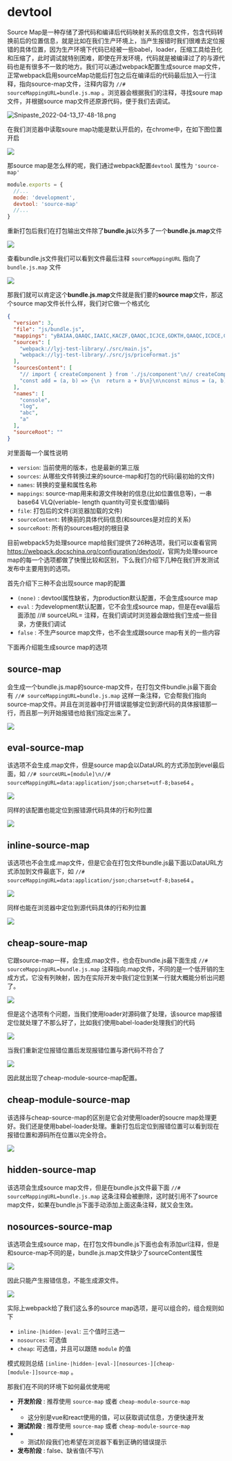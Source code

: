 # devtool

Source Map是一种存储了源代码和编译后代码映射关系的信息文件，包含代码转换前后的位置信息，就是比如在我们生产环境上，当产生报错时我们很难去定位报错的具体位置，因为生产环境下代码已经被一些babel，loader，压缩工具给丑化和压缩了，此时调试就特别困难，即使在开发环境，代码就是被编译过了的与源代码也是有很多不一致的地方。我们可以通过webpack配置生成source map文件，正常webpack启用sourceMap功能后打包之后在编译后的代码最后加入一行注释，指向source-map文件，注释内容为 `//# sourceMappingURL=bundle.js.map` 。浏览器会根据我们的注释，寻找soure map文件，并根据source map文件还原源代码，便于我们去调试。

![Snipaste_2022-04-13_17-48-18.png](https://p6-juejin.byteimg.com/tos-cn-i-k3u1fbpfcp/e5bdfa5b19224096830c0713e397b4aa~tplv-k3u1fbpfcp-watermark.image?)

在我们浏览器中读取soure map功能是默认开启的，在chrome中，在如下图位置开启

![](https://p3-juejin.byteimg.com/tos-cn-i-k3u1fbpfcp/78616c2917ea4e709049b4a6e039b594~tplv-k3u1fbpfcp-zoom-1.image)

那source map是怎么样的呢，我们通过webpack配置`devtool` 属性为 `'source-map'`

```js
module.exports = {
  //...
  mode: 'development',
  devtool: 'source-map'
  //...
}
```

重新打包后我们在打包输出文件除了**bundle.js**以外多了一个**bundle.js.map**文件

![](https://p3-juejin.byteimg.com/tos-cn-i-k3u1fbpfcp/20d1af6cfa93450182234f04943848b7~tplv-k3u1fbpfcp-zoom-1.image)

查看bundle.js文件我们可以看到文件最后注释 `sourceMappingURL` 指向了`bundle.js.map` 文件

![](https://p3-juejin.byteimg.com/tos-cn-i-k3u1fbpfcp/8142edc62f9e40fe8c0ebb461281678d~tplv-k3u1fbpfcp-zoom-1.image)

那我们就可以肯定这个**bundle.js.map**文件就是我们要的**source map**文件，那这个source map文件长什么样，我们对它做一个格式化

```json
{
  "version": 3,
  "file": "js/bundle.js",
  "mappings": "yBAIAA,QAAQC,IAAIC,KACZF,QAAQC,ICJCE,GDKTH,QAAQC,ICDCE,G",
  "sources": [
    "webpack://lyj-test-library/./src/main.js",
    "webpack://lyj-test-library/./src/js/priceFormat.js"
  ],
  "sourcesContent": [
    "// import { createComponent } from './js/component'\n// createComponent()\n\nimport { add, minus } from './js/priceFormat'\nconsole.log(abc)\nconsole.log(add(2, 3))\nconsole.log(minus(5, 3))\n",
    "const add = (a, b) => {\n  return a + b\n}\n\nconst minus = (a, b) => {\n  return a - b\n}\n\nexport {\n  add,\n  minus\n}"
  ],
  "names": [
    "console",
    "log",
    "abc",
    "a"
  ],
  "sourceRoot": ""
}
```

对里面每一个属性说明

-   `version`: 当前使用的版本，也是最新的第三版
-   `sources`: 从哪些文件转换过来的source-map和打包的代码(最初始的文件)
-   `names`: 转换的变量和属性名称
-   `mappings`: source-map用来和源文件映射的信息(比如位置信息等)，一串base64 VLQ(veriable- length quantity可变长度值)编码
-   `file`: 打包后的文件(浏览器加载的文件)
-   `sourceContent`: 转换前的具体代码信息(和sources是对应的关系)
-   `sourceRoot`: 所有的sources相对的根目录

目前webpack5为处理source map给我们提供了26种选项，我们可以查看官网<https://webpack.docschina.org/configuration/devtool/>，官网为处理source map的每一个选项都做了快慢比较和区别，下么我们介绍下几种在我们开发测试发布中主要用到的选项。

首先介绍下三种不会出现source map的配置

-   `(none)` : devtool属性缺省，为production默认配置，不会生成source map
-   `eval` : 为development默认配置，它不会生成source map，但是在eval最后面添加 //# sourceURL= 注释，在我们调试时浏览器会跟给我们生成一些目录，方便我们调试
-   `false` : 不生产source map文件，也不会生成跟source map有关的一些内容

下面再介绍能生成source map的选项

## source-map

会生成一个bundle.js.map的source-map文件，在打包文件bundle.js最下面会有 `//# sourceMappingURL=bundle.js.map` 这样一条注释，它会帮我们指向source-map文件。并且在浏览器中打开错误能够定位到源代码的具体报错那一行，而且那一列开始报错也给我们指定出来了。

![](https://p3-juejin.byteimg.com/tos-cn-i-k3u1fbpfcp/5ed9f45ea21f420d9b8e3fc599327935~tplv-k3u1fbpfcp-zoom-1.image)

## eval-source-map

该选项不会生成.map文件，但是source map会以DataURL的方式添加到evel最后面，如 `//# sourceURL=[module]\n//# sourceMappingURL=data:application/json;charset=utf-8;base64` 。

![](https://p3-juejin.byteimg.com/tos-cn-i-k3u1fbpfcp/227810330b5144af9615114e782c4699~tplv-k3u1fbpfcp-zoom-1.image)

同样的该配置也能定位到报错源代码具体的行和列位置

![](https://p3-juejin.byteimg.com/tos-cn-i-k3u1fbpfcp/5be5d9d705394a7da15c620e297d5195~tplv-k3u1fbpfcp-zoom-1.image)

## inline-source-map

该选项也不会生成.map文件，但是它会在打包文件bundle.js最下面以DataURL方式添加到文件最底下，如 `//# sourceMappingURL=data:application/json;charset=utf-8;base64` 。

![](https://p3-juejin.byteimg.com/tos-cn-i-k3u1fbpfcp/b2d8f47ee0244d0285fa9f3614f80485~tplv-k3u1fbpfcp-zoom-1.image)

同样也能在浏览器中定位到源代码具体的行和列位置

![](https://p3-juejin.byteimg.com/tos-cn-i-k3u1fbpfcp/b0c402522d1e4b35bba2ff8a0d17a401~tplv-k3u1fbpfcp-zoom-1.image)

## cheap-soure-map

它跟source-map一样，会生成.map文件，也会在bundle.js最下面生成 `//# sourceMappingURL=bundle.js.map` 注释指向.map文件，不同的是一个低开销的生成方式，它没有列映射，因为在实际开发中我们定位到某一行就大概能分析出问题了。

![](https://p3-juejin.byteimg.com/tos-cn-i-k3u1fbpfcp/6c6fe4a08fac46669e2c6aecdd63ebee~tplv-k3u1fbpfcp-zoom-1.image)

但是这个选项有个问题，当我们使用loader对源码做了处理，该source map报错定位就处理了不那么好了，比如我们使用babel-loader处理我们的代码

![](https://p3-juejin.byteimg.com/tos-cn-i-k3u1fbpfcp/b5c493c14541407d8657fe23a3e2477c~tplv-k3u1fbpfcp-zoom-1.image)

当我们重新定位报错位置后发现报错位置与源代码不符合了

![](https://p3-juejin.byteimg.com/tos-cn-i-k3u1fbpfcp/d1f63d23f06e404a8ffaa910553db7a9~tplv-k3u1fbpfcp-zoom-1.image)

因此就出现了cheap-module-source-map配置。

## cheap-module-source-map

该选择与cheap-source-map的区别是它会对使用loader的soucre map处理更好。我们还是使用babel-loader处理。重新打包后定位到报错位置可以看到现在报错位置和源码所在位置以完全符合。

![](https://p3-juejin.byteimg.com/tos-cn-i-k3u1fbpfcp/4f29dd1aa806450b84f18ef629610ee3~tplv-k3u1fbpfcp-zoom-1.image)

## hidden-source-map

该选项会生成source map文件，但是在bundle.js文件最下面 `//# sourceMappingURL=bundle.js.map` 这条注释会被删除，这时就引用不了source map文件，如果在bundle.js下面手动添加上面这条注释，就又会生效。

## nosources-source-map

该选项会生成source map，在打包文件bundle.js下面也会有添加url注释，但是和source-map不同的是，bundle.js.map文件缺少了sourceContent属性

![](https://p3-juejin.byteimg.com/tos-cn-i-k3u1fbpfcp/867ff06bab544d16bdcebb125485831b~tplv-k3u1fbpfcp-zoom-1.image)

因此只能产生报错信息，不能生成源文件。

![](https://p3-juejin.byteimg.com/tos-cn-i-k3u1fbpfcp/3356bc9b781745048488b053031f2fb4~tplv-k3u1fbpfcp-zoom-1.image)

实际上webpack给了我们这么多的source map选项，是可以组合的，组合规则如下

-   `inline-|hidden-|eval`: 三个值时三选一
-   `nosources`: 可选值
-   `cheap`: 可选值，并且可以跟随 `module` 的值

模式规则总结 `[inline-|hidden-|eval-][nosources-][cheap-[module-]]source-map` 。

那我们在不同的环境下如何最优使用呢

-   **开发阶段** : 推荐使用 `source-map` 或者 `cheap-module-source-map`
-   -   这分别是vue和react使用的值，可以获取调试信息，方便快速开发
-   **测试阶段** : 推荐使用 `source-map` 或者 `cheap-module-source-map`
-   -   测试阶段我们也希望在浏览器下看到正确的错误提示
-   **发布阶段** : false、缺省值(不写)\